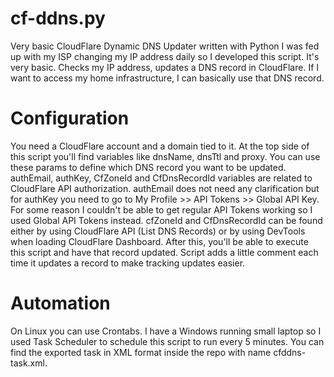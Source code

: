 # cf-ddns.py
Very basic CloudFlare Dynamic DNS Updater written with Python
I was fed up with my ISP changing my IP address daily so I developed this script. It's very basic. Checks my IP address, updates a DNS record in CloudFlare. If I want to access my home infrastructure, I can basically use that DNS record.

# Configuration
You need a CloudFlare account and a domain tied to it. At the top side of this script you'll find variables like dnsName, dnsTtl and proxy. You can use these params to define which DNS record you want to be updated.
authEmail, authKey, CfZoneId and CfDnsRecordId variables are related to CloudFlare API authorization. authEmail does not need any clarification but for authKey you need to go to My Profile >> API Tokens >> Global API Key.
For some reason I couldn't be able to get regular API Tokens working so I used Global API Tokens instead.
cfZoneId and CfDnsRecordId can be found either by using CloudFlare API (List DNS Records) or by using DevTools when loading CloudFlare Dashboard.
After this, you'll be able to execute this script and have that record updated. Script adds a little comment each time it updates a record to make tracking updates easier.

# Automation
On Linux you can use Crontabs. I have a Windows running small laptop so I used Task Scheduler to schedule this script to run every 5 minutes. You can find the exported task in XML format inside the repo with name cfddns-task.xml.

